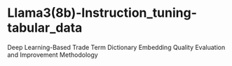 # Llama3(8b)-Instruction_tuning-tabular_data
 Deep Learning-Based Trade Term Dictionary Embedding Quality Evaluation and Improvement Methodology
